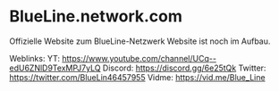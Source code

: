 # BlueLine.network.com
Offizielle Website zum BlueLine-Netzwerk
Website ist noch im Aufbau.

Weblinks:
YT:       https://www.youtube.com/channel/UCq--edU6ZNlD9TexMPJ7yLQ
Discord:  https://discord.gg/6e25tQk
Twitter:  https://twitter.com/BlueLin46457955
Vidme:    https://vid.me/Blue_Line
